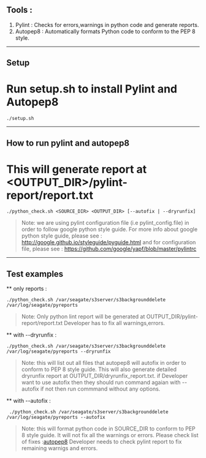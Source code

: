 ## Tools :
1. Pylint   : Checks for errors,warnings in python code and generate reports.
2. Autopep8 : Automatically formats Python code to conform to the PEP 8 style.

----
## Setup
# Run setup.sh to install Pylint and Autopep8

    ./setup.sh

----
## How to run pylint and autopep8
# This will generate report at <OUTPUT_DIR>/pylint-report/report.txt

    ./python_check.sh <SOURCE_DIR> <OUTPUT_DIR> [--autofix | --dryrunfix]

> Note: we are using pylint configuration file (i.e pylint_config.file) in order to follow google python style guide.
> For more info about google python style guide, please see : http://google.github.io/styleguide/pyguide.html
> and for configuration file, please see : https://github.com/google/yapf/blob/master/pylintrc

----
## Test examples
** only reports :

    ./python_check.sh /var/seagate/s3server/s3backgrounddelete /var/log/seagate/pyreports

> Note: Only python lint report will be generated at OUTPUT_DIR/pylint-report/report.txt
> Developer has to fix all warnings,errors.

** with --dryrunfix :

    ./python_check.sh /var/seagate/s3server/s3backgrounddelete /var/log/seagate/pyreports --dryrunfix

> Note: this will list out all files that autopep8 will autofix in order to conform to PEP 8 style guide.
> This will also generate detailed dryrunfix report at OUTPUT_DIR/dryrunfix_report.txt.
> if Developer want to use autofix then they should run command agaian with --autofix
> if not then run commmand without any options.

** with --autofix :

     ./python_check.sh /var/seagate/s3server/s3backgrounddelete /var/log/seagate/pyreports --autofix

> Note: this will format python code in SOURCE_DIR to conform to PEP 8 style guide.
> It will not fix all the warnings or errors.
> Please check list of fixes :[autopep8](https://github.com/hhatto/autopep8)
> Developer needs to check pylint report to fix remaining warnigs and errors.

